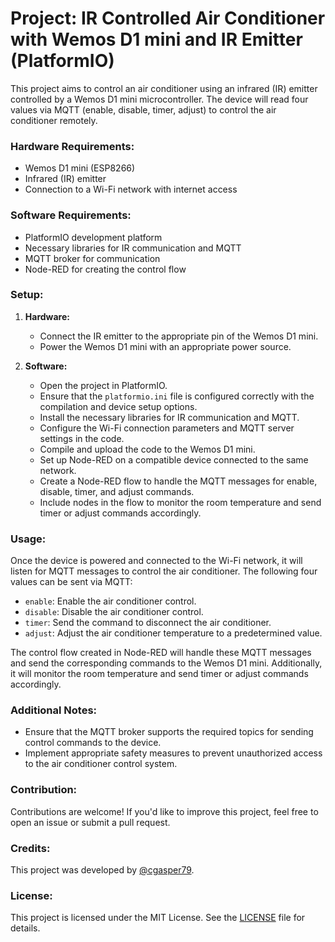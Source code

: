 # Project: IR Controlled Air Conditioner with Wemos D1 mini and IR Emitter (PlatformIO)

This project aims to control an air conditioner using an infrared (IR) emitter controlled by a Wemos D1 mini microcontroller. The device will read four values via MQTT (enable, disable, timer, adjust) to control the air conditioner remotely.

### Hardware Requirements:

- Wemos D1 mini (ESP8266)
- Infrared (IR) emitter
- Connection to a Wi-Fi network with internet access

### Software Requirements:

- PlatformIO development platform
- Necessary libraries for IR communication and MQTT
- MQTT broker for communication
- Node-RED for creating the control flow

### Setup:

1. **Hardware:**
   - Connect the IR emitter to the appropriate pin of the Wemos D1 mini.
   - Power the Wemos D1 mini with an appropriate power source.

2. **Software:**
   - Open the project in PlatformIO.
   - Ensure that the `platformio.ini` file is configured correctly with the compilation and device setup options.
   - Install the necessary libraries for IR communication and MQTT.
   - Configure the Wi-Fi connection parameters and MQTT server settings in the code.
   - Compile and upload the code to the Wemos D1 mini.
   - Set up Node-RED on a compatible device connected to the same network.
   - Create a Node-RED flow to handle the MQTT messages for enable, disable, timer, and adjust commands.
   - Include nodes in the flow to monitor the room temperature and send timer or adjust commands accordingly.

### Usage:

Once the device is powered and connected to the Wi-Fi network, it will listen for MQTT messages to control the air conditioner. The following four values can be sent via MQTT:
- `enable`: Enable the air conditioner control.
- `disable`: Disable the air conditioner control.
- `timer`: Send the command to disconnect the air conditioner.
- `adjust`: Adjust the air conditioner temperature to a predetermined value.

The control flow created in Node-RED will handle these MQTT messages and send the corresponding commands to the Wemos D1 mini. Additionally, it will monitor the room temperature and send timer or adjust commands accordingly.

### Additional Notes:

- Ensure that the MQTT broker supports the required topics for sending control commands to the device.
- Implement appropriate safety measures to prevent unauthorized access to the air conditioner control system.

### Contribution:

Contributions are welcome! If you'd like to improve this project, feel free to open an issue or submit a pull request.

### Credits:

This project was developed by [@cgasper79](https://github.com/cgasper79).

### License:

This project is licensed under the MIT License. See the [LICENSE](LICENSE) file for details.
